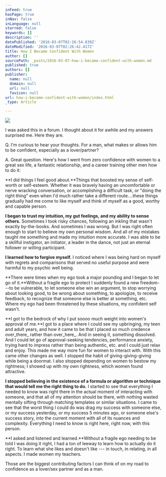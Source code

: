 ```yaml
---
inFeed: true
hasPage: true
inNav: false
inLanguage: null
starred: false
keywords: []
description: ''
datePublished: '2016-03-07T02:26:54.839Z'
dateModified: '2016-03-07T02:26:42.417Z'
title: How I Became Confident With Women
author: []
sourcePath: _posts/2016-03-07-how-i-became-confident-with-women.md
published: true
authors: []
publisher:
  name: null
  domain: null
  url: null
  favicon: null
url: how-i-became-confident-with-women/index.html
_type: Article

---
```

![](https://the-grid-user-content.s3-us-west-2.amazonaws.com/6413e8b1-7e06-4b1c-bab6-18ca43375448.jpg)

I was asked this in a forum. I thought about it for awhile and my answers surprised me. Here they are.

Q. I'm curious to hear your thoughts. For a man, what makes or allows him to be confident, especially as a lover/partner?

A. Great question. Here's how I went from zero confidence with women to a great sex life, a fantastic relationship, and a career training other men how to do it:

**I did things I feel good about.**Things that boosted my sense of self-worth or self-esteem. Whether it was bravely having an uncomfortable or nerve wracking conversation, or accomplishing a difficult task, or "doing the right thing" even when I'd much rather take a different route....these things gradually had me come to like myself and think of myself as a good, worthy and capable person.

**I began to trust my intuition, my gut feelings, and my ability to sense others.** Sometimes I took risky chances, following an inkling that wasn't exactly by-the-books. And sometimes I was wrong. But I was right often enough to start to believe my own personal wisdom. And all of my mistakes taught me something and made my intuition more accurate. I was able to be a skillful instigator, an initiator, a leader in the dance, not just an eternal follower or willing participant.

**I learned how to forgive myself.** I noticed where I was being hard on myself with regrets and comparisons that served no useful purpose and were harmful to my psychic well being.

**There were times when my ego took a major pounding and I began to let go of it.**Without a fragile ego to protect I suddenly found a new freedom---to be vulnerable, to let someone else win an argument, to stop worrying about looking good, to be wrong about something, to apologize, to receive feedback, to recognize that someone else is better at something, etc. Where my ego had been threatened by these situations, my confident self wasn't.

**I got to the bedrock of why I put soooo much weight into women's approval of me.**I got to a place where I could see my upbringing, my teen and adult years, and how it came to be that I placed so much credence over_there_ rather than over_here_. And in seeing it, something dissolved. And I could let go of approval-seeking tendencies, performance anxiety, trying hard to impress rather than being authentic, etc. and I could just relax and enjoy. This made me way more fun for women to interact with. With this came other changes as well. I stopped the habit of giving-giving-giving while being a doormat. I also stopped depending on women to bestow my rightness; I showed up with my own rightness, which women found attractive.

**I stopped believing in the existence of a formula or algorithm or technique that would tell me the right thing to do.** I started to see that everything I needed to know was right there in the actual moment of interacting with someone, and that all of my attention should be there, with nothing wasted mentally sifting through matching templates or similar situations. I came to see that the worst thing I could do was drag my success with someone else, or my success yesterday, or my success 5 minutes ago, or someone else's success story, into the current moment with all of its nuances and complexity. Everything I need to know is right here, right now, with this person.

**I asked and listened and learned.**Without a fragile ego needing to be told I was doing it right, I had a ton of leeway to learn how to actually do it right. To learn what she likes and doesn't like --- in touch, in relating, in all aspects. I made women my teachers.

Those are the biggest contributing factors I can think of on my road to confidence as a lover/sex partner and as a man.